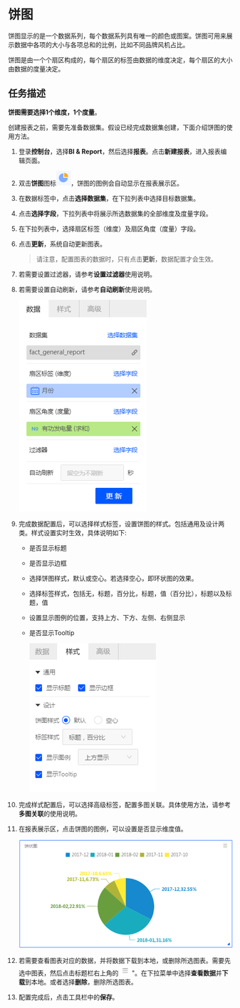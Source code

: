 # 饼图

饼图显示的是一个数据系列，每个数据系列具有唯一的颜色或图案。饼图可用来展示数据中各项的大小与各项总和的比例，比如不同品牌风机占比。

饼图是由一个个扇区构成的，每个扇区的标签由数据的维度决定，每个扇区的大小由数据的度量决定。

## 任务描述

**饼图需要选择1个维度，1个度量**。

创建报表之前，需要先准备数据集。假设已经完成数据集创建，下面介绍饼图的使用方法。

1. 登录**控制台**，选择**BI & Report**，然后选择**报表**。点击**新建报表**，进入报表编辑页面。

2. 双击**饼图**图标![pie_icon](../media/pie_icon.png)，饼图的图例会自动显示在报表展示区。

3. 在数据标签中，点击**选择数据集**，在下拉列表中选择目标数据集。

4. 点击**选择字段**，下拉列表中将展示所选数据集的全部维度及度量字段。

5. 在下拉列表中，选择扇区标签（维度）及扇区角度（度量）字段。

6. 点击**更新**，系统自动更新图表。

   > 请注意，配置图表的数据时，只有点击**更新**，数据配置才会生效。

7. 若需要设置过滤器，请参考**设置过滤器**使用说明。

8. 若需要设置自动刷新，请参考**自动刷新**使用说明。

   ![pie_data](../media/pie_data.png)

9. 完成数据配置后，可以选择样式标签，设置饼图的样式。包括通用及设计两类。样式设置实时生效，具体说明如下:

   - 是否显示标题

   - 是否显示边框

   - 选择饼图样式，默认或空心。若选择空心，即环状图的效果。

   - 选择标签样式，包括无，标题，百分比，标题，值（百分比），标题以及标题，值

   - 设置显示图例的位置，支持上方、下方、左侧、右侧显示

   - 是否显示Tooltip

     ![pie_style](../media/pie_style.png)

10. 完成样式配置后，可以选择高级标签，配置多图关联。具体使用方法，请参考**多图关联**的使用说明。

11. 在报表展示区，点击饼图的图例，可以设置是否显示维度值。

    ![pie_legend](../media/pie_legend.png)

12. 若需要查看图表对应的数据，并将数据下载到本地，或删除所选图表。需要先选中图表，然后点击标题栏右上角的![chart_spread](../media/chart_spread.png)"。在下拉菜单中选择**查看数据**并**下载**到本地。或者选择**删除**，删除所选图表。

13. 配置完成后，点击工具栏中的**保存**。
